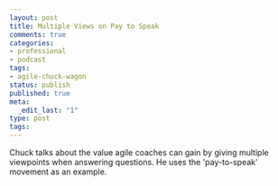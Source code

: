 ```yaml
---
layout: post
title: Multiple Views on Pay to Speak
comments: true
categories:
- professional
- podcast
tags:
- agile-chuck-wagon
status: publish
published: true
meta:
  _edit_last: "1"
type: post
tags:
---
```

<p>Chuck talks about the value agile coaches can gain by giving multiple viewpoints when answering questions. He uses the 'pay-to-speak' movement as an example.</p>